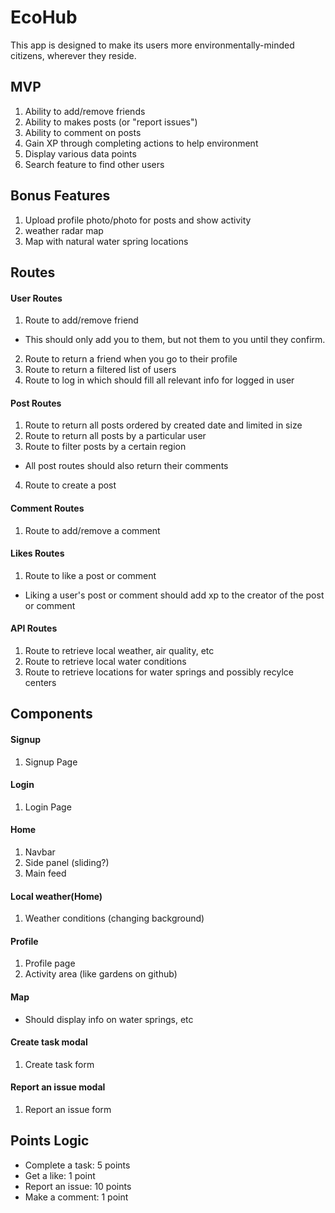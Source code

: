 # EcoHub

This app is designed to make its users more environmentally-minded citizens, wherever they reside.

## MVP

1. Ability to add/remove friends
2. Ability to makes posts (or "report issues")
3. Ability to comment on posts
4. Gain XP through completing actions to help environment
5. Display various data points
6. Search feature to find other users


## Bonus Features

1. Upload profile photo/photo for posts and show activity
2. weather radar map
3. Map with natural water spring locations

## Routes 

#### User Routes
1. Route to add/remove friend
  - This should only add you to them, but not them to you until they confirm. 
2. Route to return a friend when you go to their profile
3. Route to return a filtered list of users
4. Route to log in which should fill all relevant info for logged in user

#### Post Routes
1. Route to return all posts ordered by created date and limited in size
2. Route to return all posts by a particular user
3. Route to filter posts by a certain region
- All post routes should also return their comments
4. Route to create a post

#### Comment Routes
1. Route to add/remove a comment

#### Likes Routes
1. Route to like a post or comment
- Liking a user's post or comment should add xp to the creator of the post or comment

#### API Routes
1. Route to retrieve local weather, air quality, etc
2. Route to retrieve local water conditions
3. Route to retrieve locations for water springs and possibly recylce centers

## Components

#### Signup
1. Signup Page

#### Login
1. Login Page

#### Home
1. Navbar 
2. Side panel (sliding?)
3. Main feed

#### Local weather(Home)
1. Weather conditions (changing background)

#### Profile
1. Profile page
2. Activity area (like gardens on github)

#### Map 
- Should display info on water springs, etc

#### Create task modal
1. Create task form

#### Report an issue modal
1. Report an issue form


## Points Logic
- Complete a task: 5 points
- Get a like: 1 point
- Report an issue: 10 points
- Make a comment: 1 point